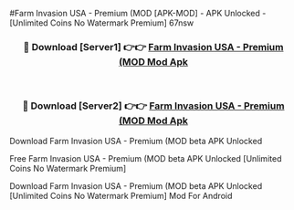 #Farm Invasion USA - Premium (MOD [APK-MOD] - APK Unlocked - [Unlimited Coins No Watermark Premium] 67nsw



<div align="center">

<h3>🔴 Download [Server1] 👉👉 <a href="https://momento.my/?title=Farm_Invasion_USA_-_Premium_(MOD">Farm Invasion USA - Premium (MOD Mod Apk</a></h3><br>

<h3>🔴 Download [Server2] 👉👉 <a href="https://momento.my/?title=Farm_Invasion_USA_-_Premium_(MOD">Farm Invasion USA - Premium (MOD Mod Apk</a></h3>
</div>



Download Farm Invasion USA - Premium (MOD beta APK Unlocked

Free Farm Invasion USA - Premium (MOD beta APK Unlocked [Unlimited Coins No Watermark Premium]

Download Farm Invasion USA - Premium (MOD beta APK Unlocked [Unlimited Coins No Watermark Premium] Mod For Android
